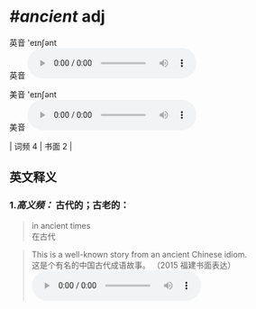 # ***\#ancient*** adj
英音 'eɪnʃənt  
英音
<audio src="./media/ancient-B.aac" controls="controls"></audio>

美音 'eɪnʃənt  
美音
<audio src="./media/ancient.aac" controls="controls"></audio>



| 词频 4 | 书面 2 |  

英文释义
---
### 1.*高义频：* **古代的；古老的：**  

 > in ancient times  
 > 在古代    

 > This is a well-known story from an ancient Chinese idiom.  
 > 这是个有名的中国古代成语故事。  （2015 福建书面表达）  
<audio src="./media/This is a well-known_AAC.aac" controls="controls"></audio>


